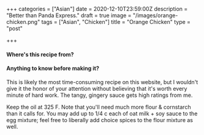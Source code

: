 +++
categories = ["Asian"]
date = 2020-12-10T23:59:00Z
description = "Better than Panda Express."
draft = true
image = "/images/orange-chicken.png"
tags = ["Asian", "Chicken"]
title = "Orange Chicken"
type = "post"

+++
#### Where's this recipe from?

#### Anything to know before making it?

This is likely the most time-consuming recipe on this website, but I wouldn't give it the honor of your attention without believing that it's worth every minute of hard work. The tangy, gingery sauce gets high ratings from me.

Keep the oil at 325 F. Note that you'll need much more flour & cornstarch than it calls for. You may add up to 1/4 c each of oat milk + soy sauce to the egg mixture; feel free to liberally add choice spices to the flour mixture as well.